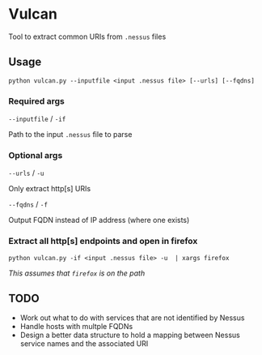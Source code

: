 # Vulcan
Tool to extract common URIs from `.nessus` files

## Usage
`python vulcan.py --inputfile <input .nessus file> [--urls] [--fqdns]` 

### Required args
`--inputfile` / `-if`

Path to the input `.nessus` file to parse

### Optional args
`--urls` / `-u`

Only extract http[s] URIs

`--fqdns` / `-f`

Output FQDN instead of IP address (where one exists)

### Extract all http[s] endpoints and open in firefox
`python vulcan.py -if <input .nessus file> -u  | xargs firefox`

*This assumes that `firefox` is on the path*

## TODO
* Work out what to do with services that are not identified by Nessus
* Handle hosts with multple FQDNs
* Design a better data structure to hold a mapping between Nessus service names and the associated URI